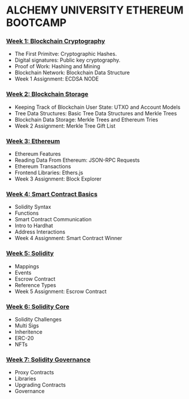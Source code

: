 # ALCHEMY UNIVERSITY ETHEREUM BOOTCAMP

### [Week 1: Blockchain Cryptography](https://github.com/robinpunn/blockchain-education/tree/main/alchemy-university/ethereum-bootcamp/week1)
+ The First Primitve: Cryptographic Hashes.
+ Digital signatures: Public key cryptography.
+ Proof of Work: Hashing and Mining
+ Blockchain Network: Blockchain Data Structure
+ Week 1 Assignment: ECDSA NODE

### [Week 2: Blockchain Storage](https://github.com/robinpunn/blockchain-education/tree/main/alchemy-university/ethereum-bootcamp/week2)
+ Keeping Track of Blockchain User State: UTXO and Account Models
+ Tree Data Structures: Basic Tree Data Structures and Merkle Trees
+ Blockchain Data Storage: Merkle Trees and Ethereum Tries
+ Week 2 Assignment: Merkle Tree Gift List

### [Week 3: Ethereum](https://github.com/robinpunn/blockchain-education/tree/main/alchemy-university/ethereum-bootcamp/week3)
+ Ethereum Features
+ Reading Data From Ethereum: JSON-RPC Requests
+ Ethereum Transactions
+ Frontend Libraries: Ethers.js
+ Week 3 Assignment: Block Explorer

### [Week 4: Smart Contract Basics](https://github.com/robinpunn/blockchain-education/tree/main/alchemy-university/ethereum-bootcamp/week4)
+ Solidity Syntax
+ Functions
+ Smart Contract Communication
+ Intro to Hardhat
+ Address Interactions
+ Week 4 Assignment: Smart Contract Winner

### [Week 5: Solidity](https://github.com/robinpunn/blockchain-education/tree/main/alchemy-university/ethereum-bootcamp/week5)
+ Mappings
+ Events
+ Escrow Contract
+ Reference Types
+ Week 5 Assignment: Escrow Contract

### [Week 6: Solidity Core](https://github.com/robinpunn/blockchain-education/tree/main/alchemy-university/ethereum-bootcamp/week6)
+ Solidity Challenges
+ Multi Sigs
+ Inheritence
+ ERC-20
+ NFTs

### [Week 7: Solidity Governance](https://github.com/robinpunn/blockchain-education/tree/main/alchemy-university/ethereum-bootcamp/week7)
+ Proxy Contracts
+ Libraries
+ Upgrading Contracts
+ Governance